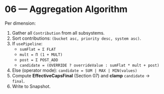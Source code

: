 # 06 — Aggregation Algorithm

Per dimension:
1) Gather all `Contribution` from all subsystems.
2) Sort contributions: `(bucket asc, priority desc, system asc)`.
3) If `usePipeline`:
   - `sumFlat = Σ FLAT`
   - `mult = Π (1 + MULT)`
   - `post = Σ POST_ADD`
   - `candidate = (OVERRIDE ? overrideValue : sumFlat * mult + post)`
4) Else (operator mode): `candidate = SUM | MAX | MIN(values)`
5) Compute **EffectiveCapsFinal** (Section 07) and **clamp** `candidate` → `final`.
6) Write to Snapshot.
